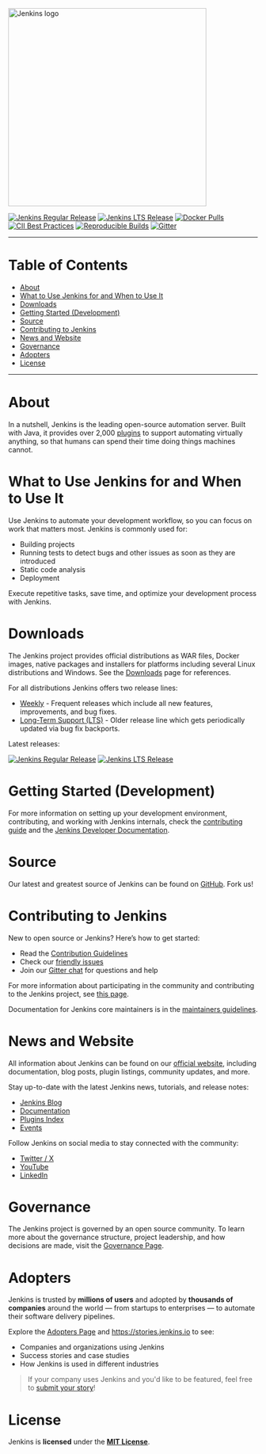 <a href="https://jenkins.io">
    <img width="400" src="https://www.jenkins.io/images/jenkins-logo-title-dark.svg" alt="Jenkins logo"> 
</a>

[![Jenkins Regular Release](https://img.shields.io/endpoint?url=https%3A%2F%2Fwww.jenkins.io%2Fchangelog%2Fbadge.json)](https://www.jenkins.io/changelog)
[![Jenkins LTS Release](https://img.shields.io/endpoint?url=https%3A%2F%2Fwww.jenkins.io%2Fchangelog-stable%2Fbadge.json)](https://www.jenkins.io/changelog-stable)
[![Docker Pulls](https://img.shields.io/docker/pulls/jenkins/jenkins.svg)](https://hub.docker.com/r/jenkins/jenkins/)
[![CII Best Practices](https://bestpractices.coreinfrastructure.org/projects/3538/badge)](https://bestpractices.coreinfrastructure.org/projects/3538)
[![Reproducible Builds](https://img.shields.io/badge/Reproducible_Builds-ok-green)](https://maven.apache.org/guides/mini/guide-reproducible-builds.html)
[![Gitter](https://img.shields.io/gitter/room/jenkinsci/jenkins)](https://app.gitter.im/#/room/#jenkinsci_jenkins:gitter.im)

---

# Table of Contents

- [About](#about)
- [What to Use Jenkins for and When to Use It](#what-to-use-jenkins-for-and-when-to-use-it)
- [Downloads](#downloads)
- [Getting Started (Development)](#getting-started-development)
- [Source](#source)
- [Contributing to Jenkins](#contributing-to-jenkins)
- [News and Website](#news-and-website)
- [Governance](#governance)
- [Adopters](#adopters)
- [License](#license)

---

# About

In a nutshell, Jenkins is the leading open-source automation server.
Built with Java, it provides over 2,000 [plugins](https://plugins.jenkins.io/) to support automating virtually anything,
so that humans can spend their time doing things machines cannot.

# What to Use Jenkins for and When to Use It

Use Jenkins to automate your development workflow, so you can focus on work that matters most. Jenkins is commonly used for:

- Building projects
- Running tests to detect bugs and other issues as soon as they are introduced
- Static code analysis
- Deployment

Execute repetitive tasks, save time, and optimize your development process with Jenkins.

# Downloads

The Jenkins project provides official distributions as WAR files, Docker images, native packages and installers for platforms including several Linux distributions and Windows.
See the [Downloads](https://www.jenkins.io/download) page for references.

For all distributions Jenkins offers two release lines:

- [Weekly](https://www.jenkins.io/download/weekly/) -
  Frequent releases which include all new features, improvements, and bug fixes.
- [Long-Term Support (LTS)](https://www.jenkins.io/download/lts/) -
  Older release line which gets periodically updated via bug fix backports.

Latest releases:

[![Jenkins Regular Release](https://img.shields.io/endpoint?url=https%3A%2F%2Fwww.jenkins.io%2Fchangelog%2Fbadge.json)](https://www.jenkins.io/changelog)
[![Jenkins LTS Release](https://img.shields.io/endpoint?url=https%3A%2F%2Fwww.jenkins.io%2Fchangelog-stable%2Fbadge.json)](https://www.jenkins.io/changelog-stable)

# Getting Started (Development)

For more information on setting up your development environment, contributing, and working with Jenkins internals, check the [contributing guide](CONTRIBUTING.md) and the [Jenkins Developer Documentation](https://www.jenkins.io/doc/developer/).

# Source

Our latest and greatest source of Jenkins can be found on [GitHub](https://github.com/jenkinsci/jenkins). Fork us!

# Contributing to Jenkins

New to open source or Jenkins? Here’s how to get started:

- Read the [Contribution Guidelines](CONTRIBUTING.md)
- Check our [friendly issues](https://issues.jenkins.io/issues/?jql=labels%20%3D%20newbie-friendly%20AND%20resolution%20is%20empty%20AND%20component%20%3D%20core)
- Join our [Gitter chat](https://app.gitter.im/#/room/#jenkinsci_newcomer-contributors:gitter.im) for questions and help

For more information about participating in the community and contributing to the Jenkins project,
see [this page](https://www.jenkins.io/participate/).

Documentation for Jenkins core maintainers is in the [maintainers guidelines](docs/MAINTAINERS.adoc).

# News and Website

All information about Jenkins can be found on our [official website](https://www.jenkins.io/), including documentation, blog posts, plugin listings, community updates, and more.

Stay up-to-date with the latest Jenkins news, tutorials, and release notes:

- [Jenkins Blog](https://www.jenkins.io/blog/)
- [Documentation](https://www.jenkins.io/doc/)
- [Plugins Index](https://plugins.jenkins.io/)
- [Events](https://www.jenkins.io/events/)

Follow Jenkins on social media to stay connected with the community:

- [Twitter / X](https://x.com/jenkinsci)
- [YouTube](https://www.youtube.com/@jenkinscicd)
- [LinkedIn](https://www.linkedin.com/company/jenkins-project/)

# Governance

The Jenkins project is governed by an open source community.
To learn more about the governance structure, project leadership, and how decisions are made, visit the [Governance Page](https://www.jenkins.io/project/governance/).

# Adopters

Jenkins is trusted by **millions of users** and adopted by **thousands of companies** around the world — from startups to enterprises — to automate their software delivery pipelines.

Explore the [Adopters Page](https://www.jenkins.io/project/adopters/) and https://stories.jenkins.io to see:

- Companies and organizations using Jenkins
- Success stories and case studies
- How Jenkins is used in different industries

> If your company uses Jenkins and you'd like to be featured, feel free to [submit your story](https://www.jenkins.io/project/adopters/contributing/#share-your-story)!

# License

Jenkins is **licensed** under the **[MIT License](LICENSE.txt)**.
